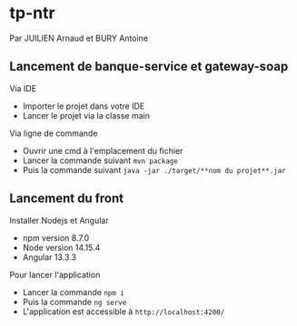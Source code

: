 # tp-ntr
Par JUILIEN Arnaud et BURY Antoine

## Lancement de banque-service et gateway-soap
Via IDE
- Importer le projet dans votre IDE
- Lancer le projet via la classe main

Via ligne de commande
- Ouvrir une cmd à l'emplacement du fichier
- Lancer la commande suivant `mvn package`
- Puis la commande suivant `java -jar ./target/**nom du projet**.jar`

## Lancement du front
Installer Nodejs et Angular
- npm version 8.7.0
- Node version 14.15.4
- Angular 13.3.3

Pour lancer l'application
- Lancer la commande `npm i`
- Puis la commande `ng serve`
- L'application est accessible à `http://localhost:4200/`